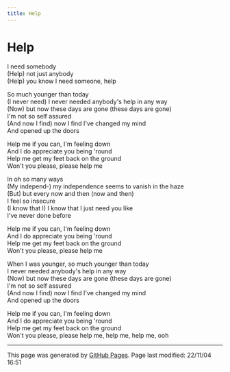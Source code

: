 ```yaml
---
title: Help
---
```


# Help

I need somebody<br>
(Help) not just anybody<br>
(Help) you know I need someone, help<br>

So much younger than today<br>
(I never need) I never needed anybody's help in any way<br>
(Now) but now these days are gone (these days are gone)<br>
I'm not so self assured<br>
(And now I find) now I find I've changed my mind<br>
And opened up the doors<br>

Help me if you can, I'm feeling down<br>
And I do appreciate you being 'round<br>
Help me get my feet back on the ground<br>
Won't you please, please help me<br>

In oh so many ways<br>
(My independ-) my independence seems to vanish in the haze<br>
(But) but every now and then (now and then)<br>
I feel so insecure<br>
(I know that I) I know that I just need you like<br>
I've never done before<br>

Help me if you can, I'm feeling down<br>
And I do appreciate you being 'round<br>
Help me get my feet back on the ground<br>
Won't you please, please help me<br>

When I was younger, so much younger than today<br>
I never needed anybody's help in any way<br>
(Now) but now these days are gone (these days are gone)<br>
I'm not so self assured<br>
(And now I find) now I find I've changed my mind<br>
And opened up the doors<br>

Help me if you can, I'm feeling down<br>
And I do appreciate you being 'round<br>
Help me get my feet back on the ground<br>
Won't you please, please help me, help me, help me, ooh<br>

<hr>
<p class="pagedate">This page was generated by <a href=".">GitHub Pages</a>.  Page last modified: 22/11/04 16:51</p>

